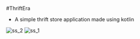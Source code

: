 #ThriftEra
- A simple thrift store application made using kotlin
  

![ss_2](https://github.com/priyesh777/ThriftEra-Android/assets/24545229/41ef4e09-5178-43d8-b5a1-35c7e501a8fd)
![ss_1](https://github.com/priyesh777/ThriftEra-Android/assets/24545229/885b97fd-12cb-4252-808b-1b1ad60b47da)
